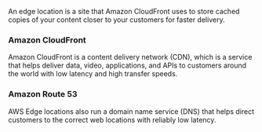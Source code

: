 An edge location is a site that Amazon CloudFront uses to store cached copies of your content closer to your customers for faster delivery.

### Amazon CloudFront
Amazon CloudFront is a content delivery network (CDN), which is a service that helps deliver data, video, applications, and APIs to customers around the world with low latency and high transfer speeds.

### Amazon Route 53
AWS Edge locations also run a domain name service (DNS) that helps direct customers to the correct web locations with reliably low latency.

